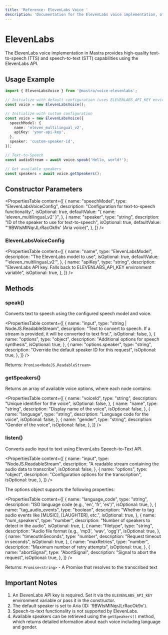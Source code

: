 ```yaml
---
title: 'Reference: ElevenLabs Voice '
description: 'Documentation for the ElevenLabs voice implementation, offering high-quality text-to-speech capabilities with multiple voice models and natural-sounding synthesis.'
---
```


# ElevenLabs

The ElevenLabs voice implementation in Mastra provides high-quality text-to-speech (TTS) and speech-to-text (STT) capabilities using the ElevenLabs API.

## Usage Example

```typescript
import { ElevenLabsVoice } from '@mastra/voice-elevenlabs';

// Initialize with default configuration (uses ELEVENLABS_API_KEY environment variable)
const voice = new ElevenLabsVoice();

// Initialize with custom configuration
const voice = new ElevenLabsVoice({
  speechModel: {
    name: 'eleven_multilingual_v2',
    apiKey: 'your-api-key',
  },
  speaker: 'custom-speaker-id',
});

// Text-to-Speech
const audioStream = await voice.speak('Hello, world!');

// Get available speakers
const speakers = await voice.getSpeakers();
```

## Constructor Parameters

<PropertiesTable
content={[
{
name: "speechModel",
type: "ElevenLabsVoiceConfig",
description: "Configuration for text-to-speech functionality.",
isOptional: true,
defaultValue: "{ name: 'eleven_multilingual_v2' }",
},
{
name: "speaker",
type: "string",
description: "ID of the speaker to use for text-to-speech",
isOptional: true,
defaultValue: "'9BWtsMINqrJLrRacOk9x' (Aria voice)",
},
]}
/>

### ElevenLabsVoiceConfig

<PropertiesTable
content={[
{
name: "name",
type: "ElevenLabsModel",
description: "The ElevenLabs model to use",
isOptional: true,
defaultValue: "'eleven_multilingual_v2'",
},
{
name: "apiKey",
type: "string",
description:
"ElevenLabs API key. Falls back to ELEVENLABS_API_KEY environment variable",
isOptional: true,
},
]}
/>

## Methods

### speak()

Converts text to speech using the configured speech model and voice.

<PropertiesTable
content={[
{
name: "input",
type: "string | NodeJS.ReadableStream",
description:
"Text to convert to speech. If a stream is provided, it will be converted to text first.",
isOptional: false,
},
{
name: "options",
type: "object",
description: "Additional options for speech synthesis",
isOptional: true,
},
{
name: "options.speaker",
type: "string",
description: "Override the default speaker ID for this request",
isOptional: true,
},
]}
/>

Returns: `Promise<NodeJS.ReadableStream>`

### getSpeakers()

Returns an array of available voice options, where each node contains:

<PropertiesTable
content={[
{
name: "voiceId",
type: "string",
description: "Unique identifier for the voice",
isOptional: false,
},
{
name: "name",
type: "string",
description: "Display name of the voice",
isOptional: false,
},
{
name: "language",
type: "string",
description: "Language code for the voice",
isOptional: false,
},
{
name: "gender",
type: "string",
description: "Gender of the voice",
isOptional: false,
},
]}
/>

### listen()

Converts audio input to text using ElevenLabs Speech-to-Text API.

<PropertiesTable
content={[
{
name: "input",
type: "NodeJS.ReadableStream",
description: "A readable stream containing the audio data to transcribe",
isOptional: false,
},
{
name: "options",
type: "object",
description: "Configuration options for the transcription",
isOptional: true,
},
]}
/>

The options object supports the following properties:

<PropertiesTable
content={[
{
name: "language_code",
type: "string",
description: "ISO language code (e.g., 'en', 'fr', 'es')",
isOptional: true,
},
{
name: "tag_audio_events",
type: "boolean",
description: "Whether to tag audio events like [MUSIC], [LAUGHTER], etc.",
isOptional: true,
},
{
name: "num_speakers",
type: "number",
description: "Number of speakers to detect in the audio",
isOptional: true,
},
{
name: "filetype",
type: "string",
description: "Audio file format (e.g., 'mp3', 'wav', 'ogg')",
isOptional: true,
},
{
name: "timeoutInSeconds",
type: "number",
description: "Request timeout in seconds",
isOptional: true,
},
{
name: "maxRetries",
type: "number",
description: "Maximum number of retry attempts",
isOptional: true,
},
{
name: "abortSignal",
type: "AbortSignal",
description: "Signal to abort the request",
isOptional: true,
},
]}
/>

Returns: `Promise<string>` - A Promise that resolves to the transcribed text

## Important Notes

1. An ElevenLabs API key is required. Set it via the `ELEVENLABS_API_KEY` environment variable or pass it in the constructor.
2. The default speaker is set to Aria (ID: '9BWtsMINqrJLrRacOk9x').
3. Speech-to-text functionality is not supported by ElevenLabs.
4. Available speakers can be retrieved using the `getSpeakers()` method, which returns detailed information about each voice including language and gender.
